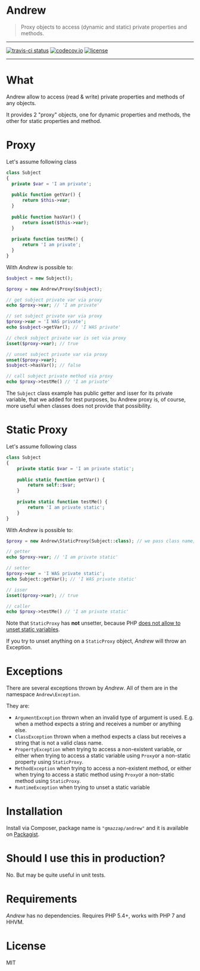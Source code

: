 # Andrew

> Proxy objects to access (dynamic and static) private properties and methods.

-------

[![travis-ci status](https://img.shields.io/travis/Giuseppe-Mazzapica/Andrew.svg?style=flat-square)](https://travis-ci.org/Giuseppe-Mazzapica/Andrew)
[![codecov.io](https://img.shields.io/codecov/c/github/Giuseppe-Mazzapica/Andrew.svg?style=flat-square)](http://codecov.io/github/Giuseppe-Mazzapica/Andrew?branch=master)
[![license](https://img.shields.io/github/license/Giuseppe-Mazzapica/Andrew.svg?style=flat-square)](http://opensource.org/licenses/MIT)

-------

# What

Andrew allow to access (read & write) private properties and methods of any objects.

It provides 2 "proxy" objects, one for dynamic properties and methods, the other for static properties and method.


# Proxy

Let's assume following class

```php
class Subject
{
  private $var = 'I am private';
  
  public function getVar() {
      return $this->var;
  }
  
  public function hasVar() {
      return isset($this->var);
  }
  
  private function testMe() {
      return 'I am private';
  }
}
```

With *Andrew* is possible to:

```php
$subject = new Subject();

$proxy = new Andrew\Proxy($subject);

// get subject private var via proxy
echo $proxy->var; // 'I am private'

// set subject private var via proxy
$proxy->var = 'I WAS private';
echo $subject->getVar(); // 'I WAS private'

// check subject private var is set via proxy
isset($proxy->var); // true

// unset subject private var via proxy
unset($proxy->var);
$subject->hasVar(); // false

// call subject private method via proxy
echo $proxy->testMe() // 'I am private'
```

The `Subject` class example has public getter and isser for its private variable, that we added for
test purposes, bu Andrew proxy is, of course, more useful when classes does not provide that 
possibility.


# Static Proxy

Let's assume following class

```php
class Subject
{
    private static $var = 'I am private static';
  
    public static function getVar() {
        return self::$var;
    }
  
    private static function testMe() {
        return 'I am private static';
    }
}
```

With *Andrew* is possible to:

```php
$proxy = new Andrew\StaticProxy(Subject::class); // we pass class name, not object

// getter
echo $proxy->var; // 'I am private static'

// setter
$proxy->var = 'I WAS private static';
echo Subject::getVar(); // 'I WAS private static'

// isser
isset($proxy->var); // true

// caller
echo $proxy->testMe() // 'I am private static'
```

Note that `StaticProxy` has **not** unsetter, because PHP [does not allow to unset static variables](http://3v4l.org/91GTk).

If you try to unset anything on a `StaticProxy` object, *Andrew* will throw an Exception.

# Exceptions

There are several exceptions thrown by *Andrew*. All of them are in the namespace `Andrew\Exception`.

They are:

 - `ArgumentException` thrown when an invalid type of argument is used. E.g. when a method expects a string and receives a number or anything else.
 - `ClassException` thrown when a method expects a class but receives a string that is not a valid class name.
 - `PropertyException` when trying to access a non-existent variable, or either when trying to access a static variable using `Proxy`or a non-static property using `StaticProxy`.
 - `MethodException` when trying to access a non-existent method, or either when trying to access a static method using `Proxy`or a non-static method using `StaticProxy`.
 - `RuntimeException` when trying to unset a static variable


# Installation

Install via Composer, package name is `"gmazzap/andrew"` and it is available on [Packagist](https://packagist.org/packages/gmazzap/andrew).


# Should I use this in production?

No. But may be quite useful in unit tests.
 

# Requirements

*Andrew* has no dependencies. Requires PHP 5.4+, works with PHP 7 and HHVM. 

# License

MIT

